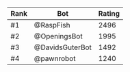Rank|Bot|Rating
---|---|---
#1|@RaspFish|2496
#2|@OpeningsBot|1995
#3|@DavidsGuterBot|1492
#4|@pawnrobot|1240

